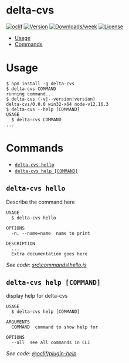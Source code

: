 delta-cvs
=========



[![oclif](https://img.shields.io/badge/cli-oclif-brightgreen.svg)](https://oclif.io)
[![Version](https://img.shields.io/npm/v/delta-cvs.svg)](https://npmjs.org/package/delta-cvs)
[![Downloads/week](https://img.shields.io/npm/dw/delta-cvs.svg)](https://npmjs.org/package/delta-cvs)
[![License](https://img.shields.io/npm/l/delta-cvs.svg)](https://github.com/airtonix/delta-cvs/blob/master/package.json)

<!-- toc -->
* [Usage](#usage)
* [Commands](#commands)
<!-- tocstop -->
# Usage
<!-- usage -->
```sh-session
$ npm install -g delta-cvs
$ delta-cvs COMMAND
running command...
$ delta-cvs (-v|--version|version)
delta-cvs/0.0.0 win32-x64 node-v12.16.3
$ delta-cvs --help [COMMAND]
USAGE
  $ delta-cvs COMMAND
...
```
<!-- usagestop -->
# Commands
<!-- commands -->
* [`delta-cvs hello`](#delta-cvs-hello)
* [`delta-cvs help [COMMAND]`](#delta-cvs-help-command)

## `delta-cvs hello`

Describe the command here

```
USAGE
  $ delta-cvs hello

OPTIONS
  -n, --name=name  name to print

DESCRIPTION
  ...
  Extra documentation goes here
```

_See code: [src\commands\hello.js](https://github.com/airtonix/delta-cvs/blob/v0.0.0/src\commands\hello.js)_

## `delta-cvs help [COMMAND]`

display help for delta-cvs

```
USAGE
  $ delta-cvs help [COMMAND]

ARGUMENTS
  COMMAND  command to show help for

OPTIONS
  --all  see all commands in CLI
```

_See code: [@oclif/plugin-help](https://github.com/oclif/plugin-help/blob/v3.0.1/src\commands\help.ts)_
<!-- commandsstop -->
